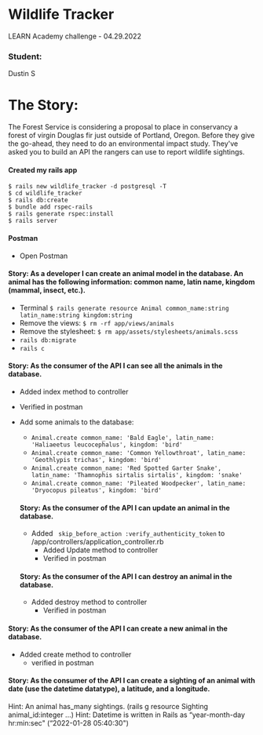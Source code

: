 # Wildlife Tracker
LEARN Academy challenge - 04.29.2022

### Student:
Dustin S

# The Story:
The Forest Service is considering a proposal to place in conservancy a forest of virgin Douglas fir just outside of Portland, Oregon. Before they give the go-ahead, they need to do an environmental impact study. They've asked you to build an API the rangers can use to report wildlife sightings.

#### Created my rails app
```
$ rails new wildlife_tracker -d postgresql -T
$ cd wildlife_tracker
$ rails db:create
$ bundle add rspec-rails
$ rails generate rspec:install
$ rails server
```
#### Postman
- Open Postman

#### Story: As a developer I can create an animal model in the database. An animal has the following information: common name, latin name, kingdom (mammal, insect, etc.).

- Terminal `$ rails generate resource Animal common_name:string latin_name:string kingdom:string`
- Remove the views: `$ rm -rf app/views/animals`
- Remove the stylesheet: `$ rm app/assets/stylesheets/animals.scss`
- `rails db:migrate`
- `rails c`

#### Story: As the consumer of the API I can see all the animals in the database.
- Added index method to controller
- Verified in postman

- Add some animals to the database:
  - `Animal.create common_name: 'Bald Eagle', latin_name: 'Haliaeetus leucocephalus', kingdom: 'bird'`
  - `Animal.create common_name: 'Common Yellowthroat', latin_name: 'Geothlypis trichas', kingdom: 'bird'`
  - `Animal.create common_name: 'Red Spotted Garter Snake', latin_name: 'Thamnophis sirtalis sirtalis', kingdom: 'snake'`
  - `Animal.create common_name: 'Pileated Woodpecker', latin_name: 'Dryocopus pileatus', kingdom: 'bird'`

  #### Story: As the consumer of the API I can update an animal in the database.
  - Added ` skip_before_action :verify_authenticity_token` to /app/controllers/application_controller.rb
    - Added Update method to controller
    - Verified in postman

  #### Story: As the consumer of the API I can destroy an animal in the database.
  - Added destroy method to controller
    - Verified in postman

#### Story: As the consumer of the API I can create a new animal in the database.
- Added create method to controller
    - verified in postman

#### Story: As the consumer of the API I can create a sighting of an animal with date (use the datetime datatype), a latitude, and a longitude.
Hint: An animal has_many sightings. (rails g resource Sighting animal_id:integer ...)
Hint: Datetime is written in Rails as “year-month-day hr:min:sec" (“2022-01-28 05:40:30")

